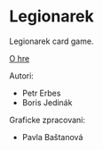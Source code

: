 # Legionarek
Legionarek card game.

[O hre](https://www.narodni-divadlo.cz/cs/e-shop/suvenyry-cs/karetni-hra-legionarek-cs-8303)

Autori:

* Petr Erbes
* Boris Jedinák

Graficke zpracovani:

* Pavla Baštanová
